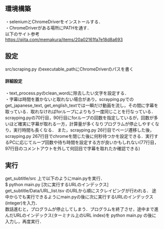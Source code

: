 ## 環境構築
・seleniumとChromeDriverをインストールする．  
・ChromeDriverがある場所にPATHを通す．  
以下のサイト参考  
https://qiita.com/memakura/items/20a02161fa7e18d8a693

## 設定
src/scraping.py のexecutable_pathにChromeDriverのパスを書く  
#### 詳細設定
・text_process.pyのclean_wordに除去したい文字を設定する．    
・字幕は時間を置かないと取れない場合があり，scrayping.pyでのget_japanese_text, get_english_textでは一瞬だけ動画を流し，その間に字幕を取っている．取れなければforループによりもう一度同じことを行なっている．scrayping.pyの70行目，90行目にforループの回数を指定しているが，回数が多いほど確実に字幕が取れる一方，計算量が多くなりプログラムが停止しやすくなり，実行時間も長くなる．
また，scrayping.py 26行目でページ遷移した後，scrayping.py 267行目でchromeを閉じた後に何秒待つかを設定できる．実行するPCに応じてループ回数や待ち時間を設定する方が良いかもしれない(77行目，97行目のコメントアウトを外して何回目で字幕を取れたか確認できる)

## 実行
get_subtitle/src 上で以下のようにmain.pyを実行．  
$ python main.py [次に実行するURLのインデックス]  
get_subtitle/Data/URL_list.tsv のURLから順にスクレイピングが行われる． 
途中からでも実行できるようにmain.pyの後に次に実行するURLのインデックス(integer)を入力．  
数話進むと，プログラムが停止してしまう．プログラムを終了させ，途中まで進んだURLのインデックス(ターミナル上のURL index)を python main.py の後に入力し，再度実行．
